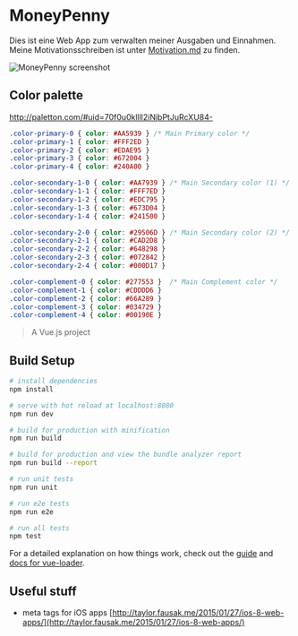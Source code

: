 # MoneyPenny

Dies ist eine Web App zum verwalten meiner Ausgaben und Einnahmen. Meine Motivationsschreiben ist unter [Motivation.md](Motivation.md) zu finden.

![MoneyPenny screenshot](https://user-images.githubusercontent.com/245432/33460654-6559ef4e-d62f-11e7-97fc-87191992419f.png)

## Color palette

http://paletton.com/#uid=70f0u0kllll2iNjbPtJuRcXU84-

```css
.color-primary-0 { color: #AA5939 }	/* Main Primary color */
.color-primary-1 { color: #FFF2ED }
.color-primary-2 { color: #EDAE95 }
.color-primary-3 { color: #672004 }
.color-primary-4 { color: #240A00 }

.color-secondary-1-0 { color: #AA7939 }	/* Main Secondary color (1) */
.color-secondary-1-1 { color: #FFF7ED }
.color-secondary-1-2 { color: #EDC795 }
.color-secondary-1-3 { color: #673D04 }
.color-secondary-1-4 { color: #241500 }

.color-secondary-2-0 { color: #29506D }	/* Main Secondary color (2) */
.color-secondary-2-1 { color: #CAD2D8 }
.color-secondary-2-2 { color: #648298 }
.color-secondary-2-3 { color: #072842 }
.color-secondary-2-4 { color: #000D17 }

.color-complement-0 { color: #277553 }	/* Main Complement color */
.color-complement-1 { color: #CDDDD6 }
.color-complement-2 { color: #66A289 }
.color-complement-3 { color: #034729 }
.color-complement-4 { color: #00190E }
```

> A Vue.js project

## Build Setup

``` bash
# install dependencies
npm install

# serve with hot reload at localhost:8080
npm run dev

# build for production with minification
npm run build

# build for production and view the bundle analyzer report
npm run build --report

# run unit tests
npm run unit

# run e2e tests
npm run e2e

# run all tests
npm test
```

For a detailed explanation on how things work, check out the [guide](http://vuejs-templates.github.io/webpack/) and [docs for vue-loader](http://vuejs.github.io/vue-loader).

## Useful stuff

* meta tags for iOS apps [http://taylor.fausak.me/2015/01/27/ios-8-web-apps/](http://taylor.fausak.me/2015/01/27/ios-8-web-apps/)

